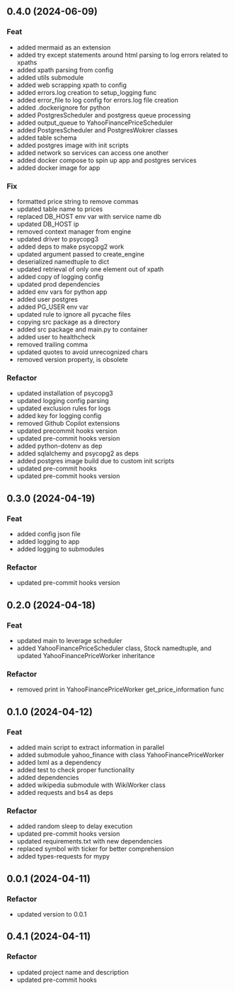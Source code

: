 ## 0.4.0 (2024-06-09)

### Feat

- added mermaid as an extension
- added try except statements around html parsing to log errors related to xpaths
- added xpath parsing from config
- added utils submodule
- added web scrapping xpath to config
- added errors.log creation to setup_logging func
- added error_file to log config for errors.log file creation
- added .dockerignore for python
- added PostgresScheduler and postgress queue processing
- added output_queue to YahooFinancePriceScheduler
- added PostgresScheduler and PostgresWokrer classes
- added table schema
- added postgres image with init scripts
- added network so services can access one another
- added docker compose to spin up app and postgres services
- added docker image for app

### Fix

- formatted price string to remove commas
- updated table name to prices
- replaced DB_HOST env var with service name db
- updated DB_HOST ip
- removed context manager from engine
- updated driver to psycopg3
- added deps to make psycopg2 work
- updated argument passed to create_engine
- deserialized namedtuple to dict
- updated retrieval of only one element out of xpath
- added copy of logging config
- updated prod dependencies
- added env vars for python app
- added user postgres
- added PG_USER env var
- updated rule to ignore all pycache files
- copying src package as a directory
- added src package and main.py to container
- added user to healthcheck
- removed trailing comma
- updated quotes to avoid unrecognized chars
- removed version property, is obsolete

### Refactor

- updated installation of psycopg3
- updated logging config parsing
- updated exclusion rules for logs
- added key for logging config
- removed Github Copilot extensions
- updated precommit hooks version
- updated pre-commit hooks version
- added python-dotenv as dep
- added sqlalchemy and psycopg2 as deps
- added postgres image build due to custom init scripts
- updated pre-commit hooks
- updated pre-commit hooks version

## 0.3.0 (2024-04-19)

### Feat

- added config json file
- added logging to app
- added logging to submodules

### Refactor

- updated pre-commit hooks version

## 0.2.0 (2024-04-18)

### Feat

- updated main to leverage scheduler
- added YahooFinancePriceScheduler class, Stock namedtuple, and updated YahooFinancePriceWorker inheritance

### Refactor

- removed print in YahooFinancePriceWorker get_price_information func

## 0.1.0 (2024-04-12)

### Feat

- added main script to extract information in parallel
- added submodule yahoo_finance with class YahooFinancePriceWorker
- added lxml as a dependency
- added test to check proper functionality
- added dependencies
- added wikipedia submodule with WikiWorker class
- added requests and bs4 as deps

### Refactor

- added random sleep to delay execution
- updated pre-commit hooks version
- updated requirements.txt with new dependencies
- replaced symbol with ticker for better comprehension
- added types-requests for mypy

## 0.0.1 (2024-04-11)

### Refactor

- updated version to 0.0.1

## 0.4.1 (2024-04-11)

### Refactor

- updated project name and description
- updated pre-commit hooks
